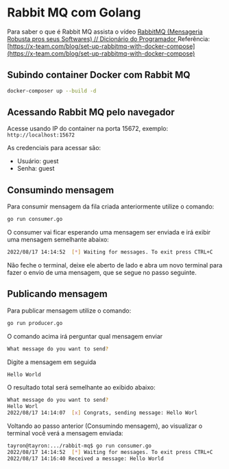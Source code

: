 # Rabbit MQ com Golang
Para saber o que é Rabbit MQ assista o vídeo [RabbitMQ (Mensageria Robusta pros seus Softwares) // Dicionário do Programador
](https://www.youtube.com/watch?v=_Uo14nxB_iA)
Referência: [https://x-team.com/blog/set-up-rabbitmq-with-docker-compose](https://x-team.com/blog/set-up-rabbitmq-with-docker-compose)


## Subindo container Docker com Rabbit MQ
```sh
docker-composer up --build -d
```

## Acessando Rabbit MQ pelo navegador
Acesse usando IP do container na porta 15672, exemplo: ```http://localhost:15672```

As credenciais para acessar são:

* Usuário: guest
* Senha: guest

## Consumindo mensagem
Para consumir mensagem da fila criada anteriormente utilize o comando:
```sh
go run consumer.go
```

O consumer vai ficar esperando uma mensagem ser enviada e irá exibir uma mensagem semelhante abaixo:

```sh
2022/08/17 14:14:52  [*] Waiting for messages. To exit press CTRL+C
```

Não feche o terminal, deixe ele aberto de lado e abra um novo terminal para fazer o envio de uma mensagem, que se segue no passo seguinte.

## Publicando mensagem
Para publicar mensagem utilize o comando:
```sh
go run producer.go
```

O comando acima irá perguntar qual mensagem enviar
```sh
What message do you want to send?
```

Digite a mensagem em seguida
```sh
Hello World
```
O resultado total será semelhante ao exibido abaixo:
```sh
What message do you want to send?
Hello Worl
2022/08/17 14:14:07  [x] Congrats, sending message: Hello Worl
```

Voltando ao passo anterior (Consumindo mensagem), ao visualizar o terminal você verá a mensagem enviada:
```sh
tayron@tayron:.../rabbit-mq$ go run consumer.go
2022/08/17 14:14:52  [*] Waiting for messages. To exit press CTRL+C
2022/08/17 14:16:40 Received a message: Hello World
```